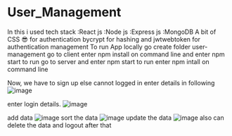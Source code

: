 # User_Management
In this i used tech stack 
:React js
:Node js
:Express js
:MongoDB
A bit of CSS 😎
for authentication bycrypt for hashing and jwtwebtoken for authentication management 
To run App locally go create folder user-management
go to client 
enter npm install on command line
and enter npm start to run
go to server 
and enter npm start to run
enter npm intall on command line

Now, we have to sign up else cannot logged in
enter details in following
![image](https://github.com/AdityaBhardwaj394/User_Management/assets/103112612/7425a277-4b9e-4e96-b99c-74dd2ef88034)

enter login details.
![image](https://github.com/AdityaBhardwaj394/User_Management/assets/103112612/a6476f5c-02de-4c6e-91f0-4f10865d488e)

add data
![image](https://github.com/AdityaBhardwaj394/User_Management/assets/103112612/1dbbacde-8d82-49fb-911a-2c98a522a075)
sort the data
![image](https://github.com/AdityaBhardwaj394/User_Management/assets/103112612/a4151afb-b599-43c9-8f7a-4e3116d172ce)
update the data
![image](https://github.com/AdityaBhardwaj394/User_Management/assets/103112612/13c9741a-1102-4e2e-9d30-1bde99047c36)
also can delete the data 
and logout after that




